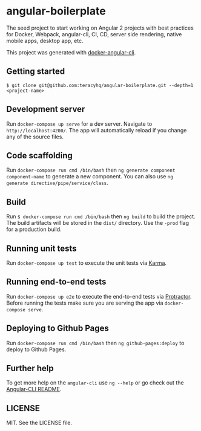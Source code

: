 # angular-boilerplate

The seed project to start working on Angular 2 projects with best practices for Docker, Webpack,
angular-cli, CI, CD, server side rendering, native mobile apps, desktop app, etc.

This project was generated with [docker-angular-cli](https://github.com/teracyhq/docker-angular-cli).

## Getting started

```
$ git clone git@github.com:teracyhq/angular-boilerplate.git --depth=1 <project-name>
```

## Development server

Run `docker-compose up serve` for a dev server. Navigate to `http://localhost:4200/`. The app will automatically reload if you change any of the source files.

## Code scaffolding

Run `docker-compose run cmd /bin/bash` then `ng generate component component-name` to generate a new component. You can also use `ng generate directive/pipe/service/class`.

## Build

Run `$ docker-compose run cmd /bin/bash` then `ng build` to build the project. The build artifacts will be stored in the `dist/` directory. Use the `-prod` flag for a production build.

## Running unit tests

Run `docker-compose up test` to execute the unit tests via [Karma](https://karma-runner.github.io).

## Running end-to-end tests

Run `docker-compose up e2e` to execute the end-to-end tests via [Protractor](http://www.protractortest.org/). 
Before running the tests make sure you are serving the app via `docker-compose serve`.

## Deploying to Github Pages

Run `docker-compose run cmd /bin/bash` then `ng github-pages:deploy` to deploy to Github Pages.

## Further help

To get more help on the `angular-cli` use `ng --help` or go check out the [Angular-CLI README](https://github.com/angular/angular-cli/blob/master/README.md).

## LICENSE

MIT. See the LICENSE file.

